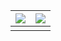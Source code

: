 | ![](https://github-readme-stats.vercel.app/api?username=DinisMartinho&show_icons=true&count_private=true&theme=radical) | ![](https://github-readme-stats.vercel.app/api/top-langs/?username=DinisMartinho&langs_count=8&layout=compact&theme=radical) |
| --- | --- |
| [](https://github.com/DinisMartinho) | [](https://github.com/DinisMartinho) |


<!-- 
<p align="center">
  <img src="https://img.shields.io/badge/-C%23-239120?style=flat&logo=c-sharp&logoColor=white" alt="C#">
  <img src="https://img.shields.io/badge/-Unity-000000?style=flat&logo=unity&logoColor=white" alt="Unity">
  <img src="https://img.shields.io/badge/-HLSL-FFD700?style=flat&logo=unity&logoColor=white" alt="HLSL">
  <img src="https://img.shields.io/badge/-React.js-61DAFB?style=flat&logo=react&logoColor=white" alt="React.js">
  <img src="https://img.shields.io/badge/-Tailwind_CSS-38B2AC?style=flat&logo=tailwind-css&logoColor=white" alt="Tailwind CSS">
  <img src="https://img.shields.io/badge/-Python-3776AB?style=flat&logo=python&logoColor=white" alt="Python">
  <img src="https://img.shields.io/badge/-PyTorch-EE4C2C?style=flat&logo=pytorch&logoColor=white" alt="PyTorch">
  <img src="https://img.shields.io/badge/-TensorFlow-FF6F00?style=flat&logo=tensorflow&logoColor=white" alt="TensorFlow">
</p>
